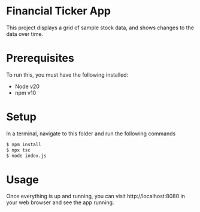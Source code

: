 # Financial Ticker App

This project displays a grid of sample stock data, and shows changes to the data over time.

# Prerequisites

To run this, you must have the following installed:

- Node v20
- npm v10

# Setup

In a terminal, navigate to this folder and run the following commands

```sh
$ npm install
$ npx tsc
$ node index.js
```

# Usage

Once everything is up and running, you can visit http://localhost:8080 in your web browser and see the app running.
